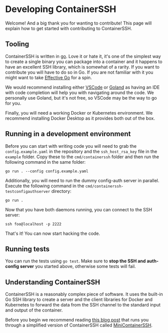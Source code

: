 <h1>Developing ContainerSSH</h1>

Welcome! And a big thank you for wanting to contribute! This page will explain how to get started with contributing to ContainerSSH.

## Tooling

ContainerSSH is written in [go](https://golang.org/). Love it or hate it, it's one of the simplest way to create a single binary you can package into a container and it happens to have an excellent SSH library, which is somewhat of a rarity. If you want to contribute you will have to do so in Go. If you are not familiar with it you might want to take [Effective Go](https://golang.org/doc/effective_go.html) for a spin.

We would recommend installing either [VSCode](https://code.visualstudio.com/) or [Goland](https://www.jetbrains.com/go/) as having an IDE with code completion will help you with navigating around the code. We personally use Goland, but it's not free, so VSCode may be the way to go for you.

Finally, you will need a working Docker or Kubernetes environment. We recommend installing Docker Desktop as it provides both out of the box.

## Running in a development environment

Before you can start with writing code you will need to grab the `config.example.yaml` in the repository and the `ssh_host_rsa_key` file in the `example` folder. Copy these to the `cmd/containerssh` folder and then run the following command in the same folder:

```
go run . --config config.example.yaml
```

Additionally, you will need to run the dummy config-auth server in parallel. Execute the following command in the `cmd/containerssh-testconfigauthserver` directory:

```
go run .
```

Now that you have both daemons running, you can connect to the SSH server:

```
ssh foo@localhost -p 2222
```

That's it! You can now start hacking the code.

## Running tests

You can run the tests using `go test`. Make sure to **stop the SSH and auth-config server** you started above, otherwise some tests will fail.

## Understanding ContainerSSH

ContainerSSH is a reasonably complex piece of software. It uses the built-in Go SSH library to create a server and the client libraries for Docker and Kubernetes to forward the data from the SSH channel to the standard input and output of the container.

Before you begin we recommend reading [this blog post](https://pasztor.at/blog/ssh-direct-to-docker/) that runs you through a simplified version of ContainerSSH called [MiniContainerSSH](https://github.com/containerssh/minicontainerssh).
